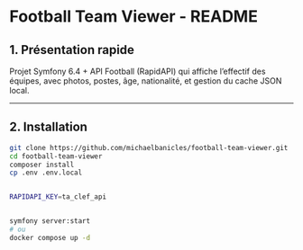 # Football Team Viewer - README

## 1. Présentation rapide

Projet Symfony 6.4 + API Football (RapidAPI) qui affiche l’effectif des équipes, avec photos, postes, âge, nationalité, et gestion du cache JSON local.

---

## 2. Installation

```bash
git clone https://github.com/michaelbanicles/football-team-viewer.git
cd football-team-viewer
composer install
cp .env .env.local


RAPIDAPI_KEY=ta_clef_api


symfony server:start
# ou
docker compose up -d
